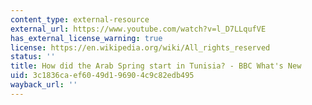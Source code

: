 ```yaml
---
content_type: external-resource
external_url: https://www.youtube.com/watch?v=l_D7LLqufVE
has_external_license_warning: true
license: https://en.wikipedia.org/wiki/All_rights_reserved
status: ''
title: How did the Arab Spring start in Tunisia? - BBC What's New
uid: 3c1836ca-ef60-49d1-9690-4c9c82edb495
wayback_url: ''
---
```


